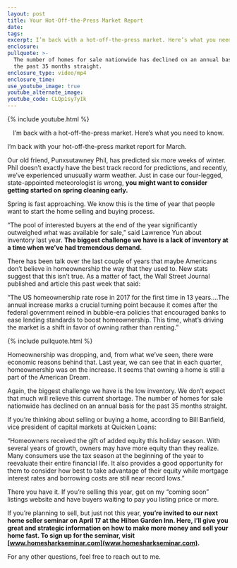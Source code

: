 ```yaml
---
layout: post
title: Your Hot-Off-the-Press Market Report
date:
tags:
excerpt: I’m back with a hot-off-the-press market. Here’s what you need to know.
enclosure:
pullquote: >-
  The number of homes for sale nationwide has declined on an annual basis for
  the past 35 months straight.
enclosure_type: video/mp4
enclosure_time:
use_youtube_image: true
youtube_alternate_image:
youtube_code: CLQp1sy7yIk
---
```


{% include youtube.html %}

<center>I’m back with a hot-off-the-press market. Here’s what you need to know.</center>

I’m back with your hot-off-the-press market report for March.&nbsp;

Our old friend, Punxsutawney Phil, has predicted six more weeks of winter. Phil doesn’t exactly have the best track record for predictions, and recently, we’ve experienced unusually warm weather. Just in case our four-legged, state-appointed meteorologist is wrong, **you might want to consider getting started on spring cleaning early.**

Spring is fast approaching. We know this is the time of year that people want to start the home selling and buying process.

“The pool of interested buyers at the end of the year significantly outweighed what was available for sale,” said Lawrence Yun about inventory last year. **The biggest challenge we have is a lack of inventory at a time when we’ve had tremendous demand.**

There has been talk over the last couple of years that maybe Americans don’t believe in homeownership the way that they used to. New stats suggest that this isn’t true. As a matter of fact, the Wall Street Journal published and article this past week that said:

“The US homeownership rate rose in 2017 for the first time in 13 years….The annual increase marks a crucial turning point because it comes after the federal government reined in bubble-era policies that encouraged banks to ease lending standards to boost homeownership. This time, what’s driving the market is a shift in favor of owning rather than renting.”

{% include pullquote.html %}

Homeownership was dropping, and, from what we’ve seen, there were economic reasons behind that. Last year, we can see that in each quarter, homeownership was on the increase. It seems that owning a home is still a part of the American Dream.

Again, the biggest challenge we have is the low inventory. We don’t expect that much will relieve this current shortage. The number of homes for sale nationwide has declined on an annual basis for the past 35 months straight.

If you’re thinking about selling or buying a home, according to Bill Banfield, vice president of capital markets at Quicken Loans:

“Homeowners received the gift of added equity this holiday season. With several years of growth, owners may have more equity than they realize. Many consumers use the tax season at the beginning of the year to reevaluate their entire financial life. It also provides a good opportunity for them to consider how best to take advantage of their equity while mortgage interest rates and borrowing costs are still near record lows.”

There you have it. If you’re selling this year, get on my “coming soon” listings website and have buyers waiting to pay you listing price or more.&nbsp;

If you’re planning to sell, but just not this year, **you’re invited to our next home seller seminar on April 17 at the Hilton Garden Inn. Here, I’ll give you great and strategic information on how to make more money and sell your home fast. To sign up for the seminar, visit [www.homesharkseminar.com](www.homesharkseminar.com).**

For any other questions, feel free to reach out to me.<br>&nbsp;